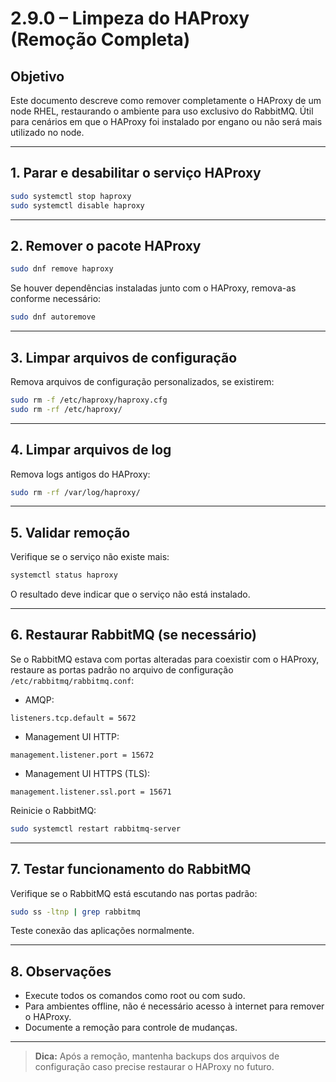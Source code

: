 # 2.9.0 – Limpeza do HAProxy (Remoção Completa)

## Objetivo
Este documento descreve como remover completamente o HAProxy de um node RHEL, restaurando o ambiente para uso exclusivo do RabbitMQ. Útil para cenários em que o HAProxy foi instalado por engano ou não será mais utilizado no node.

---

## 1. Parar e desabilitar o serviço HAProxy
```bash
sudo systemctl stop haproxy
sudo systemctl disable haproxy
```

---

## 2. Remover o pacote HAProxy
```bash
sudo dnf remove haproxy
```
Se houver dependências instaladas junto com o HAProxy, remova-as conforme necessário:
```bash
sudo dnf autoremove
```

---

## 3. Limpar arquivos de configuração
Remova arquivos de configuração personalizados, se existirem:
```bash
sudo rm -f /etc/haproxy/haproxy.cfg
sudo rm -rf /etc/haproxy/
```

---

## 4. Limpar arquivos de log
Remova logs antigos do HAProxy:
```bash
sudo rm -rf /var/log/haproxy/
```

---

## 5. Validar remoção
Verifique se o serviço não existe mais:
```bash
systemctl status haproxy
```
O resultado deve indicar que o serviço não está instalado.

---

## 6. Restaurar RabbitMQ (se necessário)
Se o RabbitMQ estava com portas alteradas para coexistir com o HAProxy, restaure as portas padrão no arquivo de configuração `/etc/rabbitmq/rabbitmq.conf`:

- AMQP:
```
listeners.tcp.default = 5672
```
- Management UI HTTP:
```
management.listener.port = 15672
```
- Management UI HTTPS (TLS):
```
management.listener.ssl.port = 15671
```

Reinicie o RabbitMQ:
```bash
sudo systemctl restart rabbitmq-server
```

---

## 7. Testar funcionamento do RabbitMQ
Verifique se o RabbitMQ está escutando nas portas padrão:
```bash
sudo ss -ltnp | grep rabbitmq
```
Teste conexão das aplicações normalmente.

---

## 8. Observações
- Execute todos os comandos como root ou com sudo.
- Para ambientes offline, não é necessário acesso à internet para remover o HAProxy.
- Documente a remoção para controle de mudanças.

---

> **Dica:** Após a remoção, mantenha backups dos arquivos de configuração caso precise restaurar o HAProxy no futuro.
